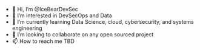 - 👋 Hi, I’m @IceBearDevSec
- 👀 I’m interested in DevSecOps and Data
- 🌱 I’m currently learning Data Science, cloud, cybersecurity, and systems engineering
- 💞️ I’m looking to collaborate on any open sourced project
- 📫 How to reach me TBD

<!---
IceBearDevSec/IceBearDevSec is a ✨ special ✨ repository because its `README.md` (this file) appears on your GitHub profile.
You can click the Preview link to take a look at your changes.
--->
